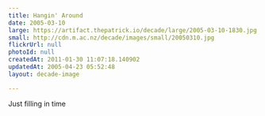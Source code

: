 ```yaml
---
title: Hangin' Around
date: 2005-03-10
large: https://artifact.thepatrick.io/decade/large/2005-03-10-1830.jpg
small: http://cdn.m.ac.nz/decade/images/small/20050310.jpg
flickrUrl: null
photoId: null
createdAt: 2011-01-30 11:07:18.140902
updatedAt: 2005-04-23 05:52:48
layout: decade-image

---
```

Just filling in time
